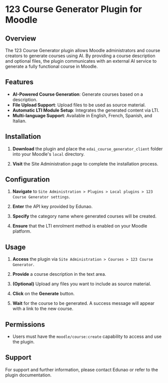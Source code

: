 # 123 Course Generator Plugin for Moodle

## Overview

The 123 Course Generator plugin allows Moodle administrators and course creators to generate courses using AI. By providing a course description and optional files, the plugin communicates with an external AI service to generate a fully functional course in Moodle.

## Features

- **AI-Powered Course Generation**: Generate courses based on a description.
- **File Upload Support**: Upload files to be used as source material.
- **Automatic LTI Module Setup**: Integrates the generated content via LTI.
- **Multi-language Support**: Available in English, French, Spanish, and Italian.

## Installation

1. **Download** the plugin and place the `edai_course_generator_client` folder into your Moodle's `local` directory.

2. **Visit** the Site Administration page to complete the installation process.

## Configuration

1. **Navigate** to `Site Administration > Plugins > Local plugins > 123 Course Generator settings`.

2. **Enter** the API key provided by Edunao.

3. **Specify** the category name where generated courses will be created.

4. **Ensure** that the LTI enrolment method is enabled on your Moodle platform.

## Usage

1. **Access** the plugin via `Site Administration > Courses > 123 Course Generator`.

2. **Provide** a course description in the text area.

3. **(Optional)** Upload any files you want to include as source material.

4. **Click** on the **Generate** button.

5. **Wait** for the course to be generated. A success message will appear with a link to the new course.

## Permissions

- Users must have the `moodle/course:create` capability to access and use the plugin.

## Support

For support and further information, please contact Edunao or refer to the plugin documentation.
